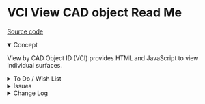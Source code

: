 # VCI View CAD object Read Me

[Source code]( https://github.com/ladybug-tools/spider-gbxml-tools/blob/master/spider-gbxml-viewer/v-0-17-01/js-view-gbxml/vci-view-cad-object-id.js )

<details open >

<summary>Concept</summary>

View by CAD Object ID (VCI) provides HTML and JavaScript to view individual surfaces.

</details>

<details>

<summary>To Do / Wish List</summary>


</details>

<details>

<summary>Issues</summary>


</details>

<details>

<summary>Change Log</summary>

### 2019-07-30 ~ Theo

VCI 0.17.01-1vci js

* R: Clean up / simplify


### 2019-07-30 ~ Theo

VCI 0.17.01-0vci

* R: First commit

</details>

